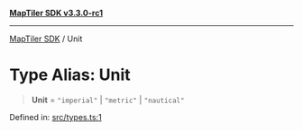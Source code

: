 [**MapTiler SDK v3.3.0-rc1**](../README.md)

***

[MapTiler SDK](../README.md) / Unit

# Type Alias: Unit

> **Unit** = `"imperial"` \| `"metric"` \| `"nautical"`

Defined in: [src/types.ts:1](https://github.com/maptiler/maptiler-sdk-js/blob/d9cb958ebf063ecde2f6f583eb172e5a83460e6a/src/types.ts#L1)
